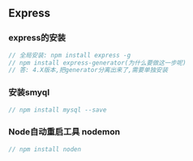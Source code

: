 ## Express

### express的安装
```javascript
// 全局安装: npm install express -g
// npm install express-generator(为什么要做这一步呢)
// 答: 4.X版本,把generator分离出来了,需要单独安装
```

### 安装smyql
```javascript
// npm install mysql --save
```

### Node自动重启工具 nodemon
```javascript
// npm install noden
```




